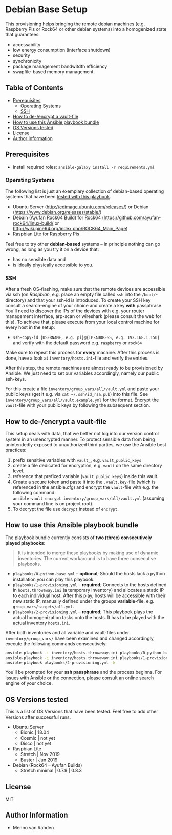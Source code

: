 # Debian Base Setup <!-- omit in toc -->

This provisioning helps bringing the remote debian machines (e.g. Raspberry Pis or Rock64 or other debian systems) into a homogenized state that guarantees:

- accessability
- low energy consumption (interface shutdown)
- security
- synchronicity
- package management bandwitdth efficiency
- swapfile-based memory management.

## Table of Contents <!-- omit in toc -->

- [Prerequisites](#Prerequisites)
  - [Operating Systems](#Operating-Systems)
  - [SSH](#SSH)
- [How to de-/encrypt a vault-file](#How-to-de-encrypt-a-vault-file)
- [How to use this Ansible playbook bundle](#How-to-use-this-Ansible-playbook-bundle)
- [OS Versions tested](#OS-Versions-tested)
- [License](#License)
- [Author Information](#Author-Information)

## Prerequisites

- install required roles: `ansible-galaxy install -r requirements.yml`

### Operating Systems

The following list is just an exemplary collection of debian-based operating systems that have been [tested with this playbook](#OS-Versions-tested).

- Ubuntu Server (http://cdimage.ubuntu.com/releases/) or Debian (https://www.debian.org/releases/stable/)
- Debain (Ayufan Rock64 Build) for Rock64 (https://github.com/ayufan-rock64/linux-build/ or http://wiki.pine64.org/index.php/ROCK64_Main_Page)
- Raspbian Lite for Raspberry Pis

Feel free to try other **debian-based** systems – in principle nothing can go wrong, as long as you try it on a device that:

- has no sensible data and
- is ideally physically accessible to you.

### SSH

After a fresh OS-flashing, make sure that the remote devices are accessible via ssh (on *Raspbian*, e.g. place an empty file called `ssh` into the `/boot/`-directory) and that your ssh-id is introduced.
To create your SSH key consult a search-engine of your choice and create a key **with** passphrase.
You'll need to discover the IPs of the devices with e.g. your router management interface, arp-scan or wireshark (please consult the web for this).
To achieve that, please execute from your local control machine for every host in the setup:

- `ssh-copy-id {USERNAME, e.g. pi}@{IP-ADDRESS, e.g. 192.168.1.150}` and verify with the default password e.g. `raspberry` or `rock64`

Make sure to repeat this process for **every** machine.
After this process is done, have a look at `inventory/hosts.ini`-file and verify the entries.

After this step, the remote machines are almost ready to be provisioned by Ansible.
We just need to set our variables accordingly, namely our public ssh-keys.

For this create a file `inventory/group_vars/all/vault.yml` and paste your public key/s (get it e.g. via `cat ~/.ssh/id_rsa.pub`) into this file.
See `inventory/group_vars/all/vault.example.yml` for the format.
Encrypt the `vault`-file with your public keys by following the subsequent section.

## How to de-/encrypt a vault-file

This setup deals with data, that we better not log into our version control system in an unencrypted manner.
To protect sensible data from being unintendedly exposed to unauthorized third parties, we use the Ansible best practices:

1. prefix sensitive variables with `vault_`, e.g. `vault_public_keys`
2. create a file dedicated for encryption, e.g. `vault` on the same directory level.
3. reference that prefixed variable (`vault_public_keys`) inside this vault.
4. Create a secure token and paste it into the `.vault.key`-file (which is referenced in the ansible.cfg) and encrypt the `vault`-file with e.g. the following command:   
   `ansible-vault encrypt inventory/group_vars/all/vault.yml` (assuming your command line is on project root).
5. To decrypt the file use `decrypt` instead of `encrypt`.

## How to use this Ansible playbook bundle

The playbook bundle currently consists of **two (three) consecutively played playbooks**:

> It is intended to merge these playbooks by making use of dynamic inventories.
> The current workaround is to have three consecutive playbooks.

- `playbooks/0-python-base.yml` – **optional**; Should the hosts lack a python installation you can play this playbook.
- `playbooks/1-provisioning.yml` – **required**; Connects to the hosts defined in `hosts.throwaway.ini` (a temporary inventory) and allocates a static IP to each individual host.
  After this play, hosts will be accessible with their new static IP, manually defined under the groups **variable**-file, e.g. `group_vars/targets/all.yml`.
- `playbooks/2-provisioning.yml` – **required**; This playbook plays the actual homogenization tasks onto the hosts.
  It has to be played with the actual inventory `hosts.ini`.

After both inventories and all variable and vault-files under `inventory/group_vars/` have been examined and changed accordingly, execute the following commands consecutively:

```bash
ansible-playbook -i inventory/hosts.throwaway.ini playbooks/0-python-base.yml -k
ansible-playbook -i inventory/hosts.throwaway.ini playbooks/1-provisioning.yml -k
ansible-playbook playbooks/2-provisioning.yml -k
```

You'll be prompted for your **ssh passphrase** and the process beginns.
For issues with Ansible or the connection, please consult an online search engine of your choice.

## OS Versions tested

This is a list of OS Versions that have been tested.
Feel free to add other Versions after successful runs.

- Ubuntu Server
  - Bionic | 18.04
  - Cosmic | not yet
  - Disco | not yet
- Raspbian Lite
  - Stretch | Nov 2019
  - Buster | Jun 2019
- Debian (Rock64 – Ayufan Builds)
  - Stretch minimal | 0.7.9 | 0.8.3

## License

MIT

## Author Information

- Menno van Rahden
